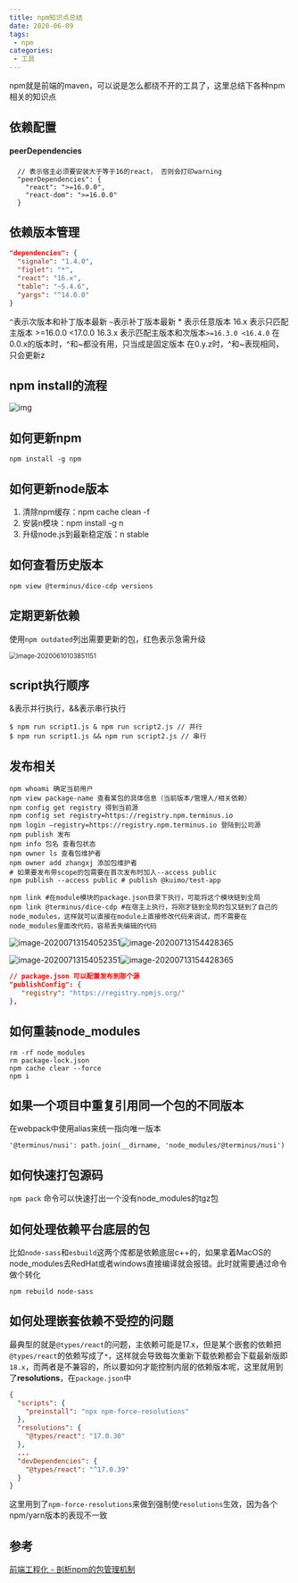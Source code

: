```yaml
---
title: npm知识点总结
date: 2020-06-09
tags:
 - npm
categories:
 - 工具
---
```


npm就是前端的maven，可以说是怎么都绕不开的工具了，这里总结下各种npm相关的知识点

<!-- more -->

## 依赖配置

#### peerDependencies

```
  // 表示宿主必须要安装大于等于16的react， 否则会打印warning
  "peerDependencies": {
    "react": ">=16.0.0",
    "react-dom": ">=16.0.0"
  }
```

## 依赖版本管理

```json
"dependencies": {
  "signale": "1.4.0",
  "figlet": "*",
  "react": "16.x",
  "table": "~5.4.6",
  "yargs": "^14.0.0"
}
```

 `^`表示次版本和补丁版本最新 
 `~`表示补丁版本最新
   \* 表示任意版本
 16.x 表示只匹配主版本 \>=16.0.0 <17.0.0
 16.3.x 表示匹配主版本和次版本`>=16.3.0 <16.4.0`
 在0.0.x的版本时，^和~都没有用，只当成是固定版本
 在0.y.z时，^和~表现相同，只会更新z



## npm install的流程

![img](https://kuimo-markdown-pic.oss-cn-hangzhou.aliyuncs.com/16f0eef327ccaba5.png)





## 如何更新npm

```shell
npm install -g npm
```

## 如何更新node版本

1. 清除npm缓存：npm cache clean -f 
2. 安装n模块：npm install -g n 
3. 升级node.js到最新稳定版：n stable



## 如何查看历史版本

```shell
npm view @terminus/dice-cdp versions
```

## 定期更新依赖

使用`npm outdated`列出需要更新的包，红色表示急需升级

<img src="https://kuimo-markdown-pic.oss-cn-hangzhou.aliyuncs.com/image-20200610103851151.png" alt="image-20200610103851151" style="zoom:80%;" />

## script执行顺序

&表示并行执行，&&表示串行执行

```shell
$ npm run script1.js & npm run script2.js // 并行
$ npm run script1.js && npm run script2.js // 串行
```



## 发布相关

```shell
npm whoami 确定当前用户 
npm view package-name 查看某包的具体信息（当前版本/管理人/相关依赖） 
npm config get registry 得到当前源 
npm config set registry=https://registry.npm.terminus.io
npm login –registry=https://registry.npm.terminus.io 登陆到公司源 
npm publish 发布 
npm info 包名 查看包状态 
npm owner ls 查看包维护者 
npm owner add zhangxj 添加包维护者
# 如果要发布带scope的包需要在首次发布时加入--access public
npm publish --access public # publish @kuimo/test-app

npm link #在module模块的package.json目录下执行，可能将这个模块链到全局
npm link @terminus/dice-cdp #在宿主上执行，将刚才链到全局的包又链到了自己的node_modules，这样就可以直接在module上直接修改代码来调试，而不需要在node_modules里面改代码，容易丢失编辑的代码
```

<img src="https://kuimo-markdown-pic.oss-cn-hangzhou.aliyuncs.com/image-20200713154052351.png" alt="image-20200713154052351"  />![image-20200713154428365](https://kuimo-markdown-pic.oss-cn-hangzhou.aliyuncs.com/image-20200713154428365.png)

<img src="https://kuimo-markdown-pic.oss-cn-hangzhou.aliyuncs.com/image-20200713154052351.png" alt="image-20200713154052351"  />![image-20200713154428365](https://kuimo-markdown-pic.oss-cn-hangzhou.aliyuncs.com/image-20200713154428365.png)



 ```json
// package.json 可以配置发布到那个源 
"publishConfig": {
    "registry": "https://registry.npmjs.org/"
 },
 ```



## 如何重装node_modules

```shell
rm -rf node_modules
rm package-lock.json
npm cache clear --force
npm i
```



## 如果一个项目中重复引用同一个包的不同版本

在webpack中使用alias来统一指向唯一版本

```
'@terminus/nusi': path.join(__dirname, 'node_modules/@terminus/nusi')
```

## 如何快速打包源码

`npm pack` 命令可以快速打出一个没有node_modules的tgz包



## 如何处理依赖平台底层的包

比如`node-sass`和`esbuild`这两个库都是依赖底层c++的，如果拿着MacOS的node_modules去RedHat或者windows直接编译就会报错。此时就需要通过命令做个转化

```shell
npm rebuild node-sass
```



## 如何处理嵌套依赖不受控的问题

最典型的就是`@types/react`的问题，主依赖可能是17.x，但是某个嵌套的依赖把`@types/react`的依赖写成了`*`，这样就会导致每次重新下载依赖都会下载最新版即`18.x`，而两者是不兼容的，所以要如何才能控制内层的依赖版本呢，这里就用到了**resolutions**，在`package.json`中

```json
{
  "scripts": {
    "preinstall": "npx npm-force-resolutions"
  },
  "resolutions": {
    "@types/react": "17.0.30"
  },
  ...
  "devDependencies": {
    "@types/react": "^17.0.39"
  }
}
```



这里用到了`npm-force-resolutions`来做到强制使`resolutions`生效，因为各个npm/yarn版本的表现不一致



## 参考

[前端工程化 - 剖析npm的包管理机制](https://juejin.im/post/5df789066fb9a0161f30580c)

